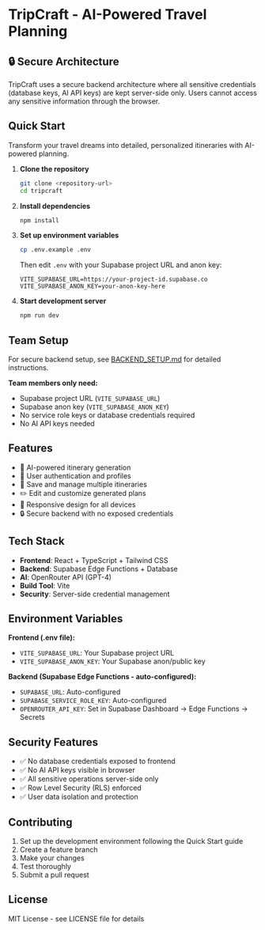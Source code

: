 # TripCraft - AI-Powered Travel Planning

## 🔒 Secure Architecture

TripCraft uses a secure backend architecture where all sensitive credentials (database keys, AI API keys) are kept server-side only. Users cannot access any sensitive information through the browser.

## Quick Start

Transform your travel dreams into detailed, personalized itineraries with AI-powered planning.

1. **Clone the repository**
   ```bash
   git clone <repository-url>
   cd tripcraft
   ```

2. **Install dependencies**
   ```bash
   npm install
   ```

3. **Set up environment variables**
   ```bash
   cp .env.example .env
   ```
   Then edit `.env` with your Supabase project URL and anon key:
   ```
   VITE_SUPABASE_URL=https://your-project-id.supabase.co
   VITE_SUPABASE_ANON_KEY=your-anon-key-here
   ```

4. **Start development server**
   ```bash
   npm run dev
   ```

## Team Setup

For secure backend setup, see [BACKEND_SETUP.md](./BACKEND_SETUP.md) for detailed instructions.

**Team members only need:**
- Supabase project URL (`VITE_SUPABASE_URL`) 
- Supabase anon key (`VITE_SUPABASE_ANON_KEY`)
- No service role keys or database credentials required
- No AI API keys needed

## Features

- 🤖 AI-powered itinerary generation
- 👤 User authentication and profiles
- 💾 Save and manage multiple itineraries
- ✏️ Edit and customize generated plans
- 📱 Responsive design for all devices
- 🔒 Secure backend with no exposed credentials

## Tech Stack

- **Frontend**: React + TypeScript + Tailwind CSS
- **Backend**: Supabase Edge Functions + Database
- **AI**: OpenRouter API (GPT-4)
- **Build Tool**: Vite
- **Security**: Server-side credential management

## Environment Variables

**Frontend (.env file):**
- `VITE_SUPABASE_URL`: Your Supabase project URL
- `VITE_SUPABASE_ANON_KEY`: Your Supabase anon/public key

**Backend (Supabase Edge Functions - auto-configured):**
- `SUPABASE_URL`: Auto-configured
- `SUPABASE_SERVICE_ROLE_KEY`: Auto-configured  
- `OPENROUTER_API_KEY`: Set in Supabase Dashboard → Edge Functions → Secrets

## Security Features

- ✅ No database credentials exposed to frontend
- ✅ No AI API keys visible in browser
- ✅ All sensitive operations server-side only
- ✅ Row Level Security (RLS) enforced
- ✅ User data isolation and protection

## Contributing

1. Set up the development environment following the Quick Start guide
2. Create a feature branch
3. Make your changes
4. Test thoroughly
5. Submit a pull request

## License

MIT License - see LICENSE file for details